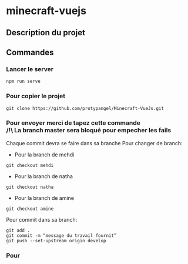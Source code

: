 # minecraft-vuejs
## Description du projet
## Commandes
### Lancer le server

```
npm run serve
```

### Pour copier le projet

```
git clone https://github.com/protypangel/Minecraft-VueJs.git
```

### Pour envoyer merci de tapez cette commande <br> /!\ La branch master sera bloqué pour empecher les fails

Chaque commit devra se faire dans sa branche
Pour changer de branch:
 - Pour la branch de mehdi
```
git checkout mehdi
```
 - Pour la branch de natha
```
git checkout natha
```
 - Pour la branch de amine
```
git checkout amine
```
 
 
Pour commit dans sa branch:
```
git add .
git commit -m “message du travail fournit”
git push --set-upstream origin develop
```

### Pour 
